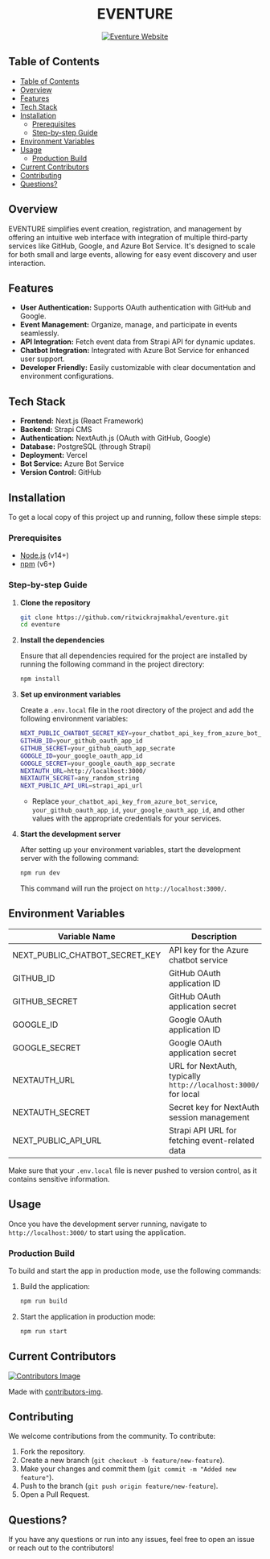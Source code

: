 <div align="center">
  
# EVENTURE

[![Eventure Website](https://img.shields.io/website?url=https://eventure-ten.vercel.app/)](https://eventure-ten.vercel.app/)

</div>

## Table of Contents

- [Table of Contents](#table-of-contents)
- [Overview](#overview)
- [Features](#features)
- [Tech Stack](#tech-stack)
- [Installation](#installation)
  - [Prerequisites](#prerequisites)
  - [Step-by-step Guide](#step-by-step-guide)
- [Environment Variables](#environment-variables)
- [Usage](#usage)
  - [Production Build](#production-build)
- [Current Contributors](#current-contributors)
- [Contributing ](#contributing-)
- [Questions?](#questions)

## Overview

EVENTURE simplifies event creation, registration, and management by offering an intuitive web interface with integration of multiple third-party services like GitHub, Google, and Azure Bot Service. It's designed to scale for both small and large events, allowing for easy event discovery and user interaction.

## Features

- **User Authentication:** Supports OAuth authentication with GitHub and Google.
- **Event Management:** Organize, manage, and participate in events seamlessly.
- **API Integration:** Fetch event data from Strapi API for dynamic updates.
- **Chatbot Integration:** Integrated with Azure Bot Service for enhanced user support.
- **Developer Friendly:** Easily customizable with clear documentation and environment configurations.

## Tech Stack

- **Frontend:** Next.js (React Framework)
- **Backend:** Strapi CMS
- **Authentication:** NextAuth.js (OAuth with GitHub, Google)
- **Database:** PostgreSQL (through Strapi)
- **Deployment:** Vercel
- **Bot Service:** Azure Bot Service
- **Version Control:** GitHub

## Installation

To get a local copy of this project up and running, follow these simple steps:

### Prerequisites

- [Node.js](https://nodejs.org/) (v14+)
- [npm](https://www.npmjs.com/) (v6+)

### Step-by-step Guide

1. **Clone the repository**

   ```bash
   git clone https://github.com/ritwickrajmakhal/eventure.git
   cd eventure
   ```

2. **Install the dependencies**

   Ensure that all dependencies required for the project are installed by running the following command in the project directory:

   ```bash
   npm install
   ```

3. **Set up environment variables**

   Create a `.env.local` file in the root directory of the project and add the following environment variables:

   ```bash
   NEXT_PUBLIC_CHATBOT_SECRET_KEY=your_chatbot_api_key_from_azure_bot_service
   GITHUB_ID=your_github_oauth_app_id
   GITHUB_SECRET=your_github_oauth_app_secrate
   GOOGLE_ID=your_google_oauth_app_id
   GOOGLE_SECRET=your_google_oauth_app_secrate
   NEXTAUTH_URL=http://localhost:3000/
   NEXTAUTH_SECRET=any_random_string
   NEXT_PUBLIC_API_URL=strapi_api_url
   ```

   - Replace `your_chatbot_api_key_from_azure_bot_service`, `your_github_oauth_app_id`, `your_google_oauth_app_id`, and other values with the appropriate credentials for your services.

4. **Start the development server**

   After setting up your environment variables, start the development server with the following command:

   ```bash
   npm run dev
   ```

   This command will run the project on `http://localhost:3000/`.

## Environment Variables

| Variable Name                  | Description                                                    |
| ------------------------------ | -------------------------------------------------------------- |
| NEXT_PUBLIC_CHATBOT_SECRET_KEY | API key for the Azure chatbot service                          |
| GITHUB_ID                      | GitHub OAuth application ID                                    |
| GITHUB_SECRET                  | GitHub OAuth application secret                                |
| GOOGLE_ID                      | Google OAuth application ID                                    |
| GOOGLE_SECRET                  | Google OAuth application secret                                |
| NEXTAUTH_URL                   | URL for NextAuth, typically `http://localhost:3000/` for local |
| NEXTAUTH_SECRET                | Secret key for NextAuth session management                     |
| NEXT_PUBLIC_API_URL            | Strapi API URL for fetching event-related data                 |

Make sure that your `.env.local` file is never pushed to version control, as it contains sensitive information.

## Usage

Once you have the development server running, navigate to `http://localhost:3000/` to start using the application.

### Production Build

To build and start the app in production mode, use the following commands:

1. Build the application:

   ```bash
   npm run build
   ```

2. Start the application in production mode:
   ```bash
   npm run start
   ```

## Current Contributors

<a href="https://github.com/ritwickrajmakhal/eventure/graphs/contributors">
  <img src="https://contributors-img.web.app/image?repo=ritwickrajmakhal/eventure" alt="Contributors Image"/>
</a>

Made with [contributors-img](https://contributors-img.web.app).

## Contributing <a name="contributing"></a>

We welcome contributions from the community. To contribute:

1. Fork the repository.
2. Create a new branch (`git checkout -b feature/new-feature`).
3. Make your changes and commit them (`git commit -m "Added new feature"`).
4. Push to the branch (`git push origin feature/new-feature`).
5. Open a Pull Request.

## Questions?

If you have any questions or run into any issues, feel free to open an issue or reach out to the contributors!
